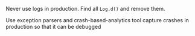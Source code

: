 
Never use logs in production. Find all `Log.d()` and remove them.

Use exception parsers and crash-based-analytics tool capture crashes in
production so that it can be debugged
